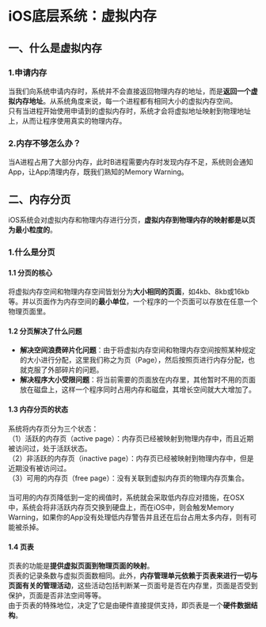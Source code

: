 # iOS底层系统：虚拟内存

## 一、什么是虚拟内存

### 1.申请内存

当我们向系统申请内存时，系统并不会直接返回物理内存的地址，而是**返回一个虚拟内存地址**。从系统角度来说，每一个进程都有相同大小的虚拟内存空间。  
只有当进程开始使用申请到的虚拟内存时，系统才会将虚拟地址映射到物理地址上，从而让程序使用真实的物理内存。

### 2.内存不够怎么办？  
当A进程占用了大部分内存，此时B进程需要内存时发现内存不足，系统则会通知App，让App清理内存，既我们熟知的Memory Warning。

## 二、内存分页

iOS系统会对虚拟内存和物理内存进行分页，**虚拟内存到物理内存的映射都是以页为最小粒度的**。

### 1.什么是分页
#### 1.1 分页的核心  
将虚拟内存空间和物理内存空间皆划分为**大小相同的页面**，如4kb、8kb或16kb等。并以页面作为内存空间的**最小单位**，一个程序的一个页面可以存放在任意一个物理页面里。
#### 1.2 分页解决了什么问题
- **解决空间浪费碎片化问题**：由于将虚拟内存空间和物理内存空间按照某种规定的大小进行分配，这里我们称之为页（Page），然后按照页进行内存分配，也就克服了外部碎片的问题。
- **解决程序大小受限问题**：将当前需要的页面放在内存里，其他暂时不用的页面放在磁盘上，这样一个程序同时占用内存和磁盘，其增长空间就大大增加了。

#### 1.3 内存分页的状态

系统将内存页分为三个状态：  
（1）活跃的内存页（active page）：内存页已经被映射到物理内存中，而且近期被访问过，处于活跃状态。  
（2）非活跃的内存页（inactive page）：内存页已经被映射到物理内存中，但是近期没有被访问过。  
（3）可用的内存页（free page）：没有关联到虚拟内存页的物理内存页集合。
####
当可用的内存页降低到一定的阀值时，系统就会采取低内存应对措施，在OSX中，系统会将非活跃内存页交换到硬盘上，而在iOS中，则会触发Memory Warning，如果你的App没有处理低内存警告并且还在后台占用太多内存，则有可能被杀掉。

#### 1.4 页表

页表的功能是**提供虚拟页面到物理页面的映射**。  
页表的记录条数与虚拟页面数相同。此外，**内存管理单元依赖于页表来进行一切与页面有关的管理活动**，这些活动包括判断某一页面号是否在内存里，页面是否受到保护，页面是否非法空间等等。  
由于页表的特殊地位，决定了它是由硬件直接提供支持，即页表是一个**硬件数据结构**。
